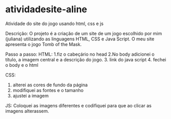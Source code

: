 # atividadesite-aline
Atividade do site do jogo usando html, css e js

Descrição:
O projeto é a criação de um site de um jogo escolhido por mim (juliana) utilizando as linguagens HTML, CSS e Java Script. O meu site apresenta o jogo Tomb of the Mask.

Passo a passo:
HTML:
1.fiz o cabeçário no head
2.No body adicionei o título, a imagem central e a descrição do jogo.
3. link do java script
4. fechei o body e o html

CSS:
1. alterei as cores de fundo da página
2. modifiquei as fontes e o tamanho
3. ajustei a imagem

JS:
Coloquei as imagens diferentes e codifiquei para que ao clicar as imagens alterassem.
